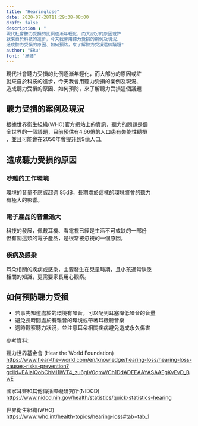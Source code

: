 ```yaml
---
title: "Hearinglose"
date: 2020-07-28T11:29:38+08:00
draft: false
description : "
現代社會聽力受損的比例逐漸年輕化，而大部分的原因或許    
就來自於科技的進步，今天我會用聽力受損的案例及現況、    
造成聽力受損的原因、如何預防，來了解聽力受損這個議題"
author: "ERu"
font: "黑體"
---
```


現代社會聽力受損的比例逐漸年輕化，而大部分的原因或許  
就來自於科技的進步，今天我會用聽力受損的案例及現況、  
造成聽力受損的原因、如何預防，來了解聽力受損這個議題


## 聽力受損的案例及現況

根據世界衛生組織(WHO)官方網站上的資訊，聽力的問題是個  
全世界的一個議題，目前預估有4.66億的人口患有失能性聽損  
，並且可能會在2050年會提升到9億人口。



## 造成聽力受損的原因

### 吵雜的工作環境
環境的音量不應該超過 85dB，長期處於這樣的環境將會的聽力  
有極大的影響。

### 電子產品的音量過大
科技的發展，佩戴耳機、看電視已經是生活不可或缺的一部份  
但有關這類的電子產品，是很常被忽視的一個原因。

### 疾病及感染
耳朵相關的疾病或感染，主要發生在兒童時期，且小孩通常缺乏  
相關的知識，更需要家長用心觀察。


## 如何預防聽力受損
- 若事先知道處於的環境有噪音，可以配到耳塞降低噪音的音量
- 避免長時間處於有雜音的環境或帶著耳機聽音樂
- 適時觀察聽力狀況，並注意耳朵相關疾病避免造成永久傷害


參考資料:  

聽力世界基金會 (Hear the World Foundation)  
https://www.hear-the-world.com/en/knowledge/hearing-loss/hearing-loss-causes-risks-prevention?gclid=EAIaIQobChMI1IWT4_zu6gIV0qmWCh1DdADEEAAYASAAEgKvEvD_BwE  

國家耳聾和其他傳播障礙研究所(NIDCD)  
https://www.nidcd.nih.gov/health/statistics/quick-statistics-hearing  

世界衛生組織(WHO)  
https://www.who.int/health-topics/hearing-loss#tab=tab_1  
